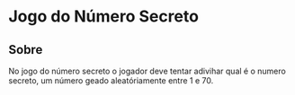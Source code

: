 # Jogo do Número Secreto

## Sobre

No jogo do número secreto o jogador deve tentar adivihar qual é o numero secreto, um número geado aleatóriamente entre 1 e 70.
